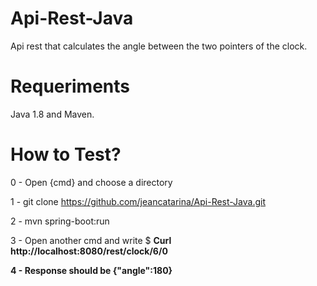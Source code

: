 # Api-Rest-Java
Api rest that calculates the angle between the two pointers of the clock.

# Requeriments
Java 1.8 and Maven.

# How to Test?
0 - Open {cmd} and choose a directory

1 - git clone https://github.com/jeancatarina/Api-Rest-Java.git

2 - mvn spring-boot:run

3 - Open another cmd and write $ <b>Curl http://localhost:8080/rest/clock/6/0 <b>

4 - Response should be {"angle":180}
